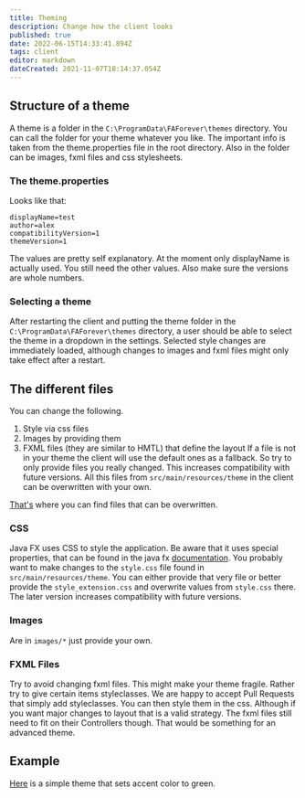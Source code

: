 ```yaml
---
title: Theming
description: Change how the client looks
published: true
date: 2022-06-15T14:33:41.894Z
tags: client
editor: markdown
dateCreated: 2021-11-07T18:14:37.054Z
---
```


## Structure of a theme
A theme is a folder in the `C:\ProgramData\FAForever\themes` directory. You can call the folder for your theme whatever you like. The important info is taken from the theme.properties file in the root directory. Also in the folder can be images, fxml files and css stylesheets.

### The theme.properties

Looks like that:

```
displayName=test
author=alex
compatibilityVersion=1
themeVersion=1
```
The values are pretty self explanatory. At the moment only displayName is actually used. You still need the other values. Also make sure the versions are whole numbers.

### Selecting a theme

After restarting the client and putting the theme folder in the `C:\ProgramData\FAForever\themes` directory, a user should be able to select the theme in a dropdown in the settings. Selected style changes are immediately loaded, although changes to images and fxml files might only take effect after a restart.

## The different files

You can change the following.

1. Style via css files
2. Images by providing them
3. FXML files (they are similar to HMTL) that define the layout If a file is not in your theme the client will use the default ones as a fallback. So try to only provide files you really changed. This increases compatibility with future versions. All this files from `src/main/resources/theme` in the client can be overwritten with your own.

[That's](https://github.com/FAForever/downlords-faf-client/tree/develop/src/main/resources/theme) where you can find files that can be overwritten.

### CSS

Java FX uses CSS to style the application. Be aware that it uses special properties, that can be found in the java fx [documentation](https://docs.oracle.com/javase/8/javafx/api/javafx/scene/doc-files/cssref.html). You probably want to make changes to the `style.css` file found in `src/main/resources/theme`. You can either provide that very file or better provide the `style_extension.css` and overwrite values from `style.css` there. The later version increases compatibility with future versions.

### Images
Are in `images/*` just provide your own.

### FXML Files

Try to avoid changing fxml files. This might make your theme fragile. Rather try to give certain items styleclasses. We are happy to accept Pull Requests that simply add styleclasses. You can then style them in the css. Although if you want major changes to layout that is a valid strategy. The fxml files still need to fit on their Controllers though. That would be something for an advanced theme.

## Example

[Here](https://github.com/FAForever/downlords-faf-client/files/4967300/Alex.zip) is a simple theme that sets accent color to green.